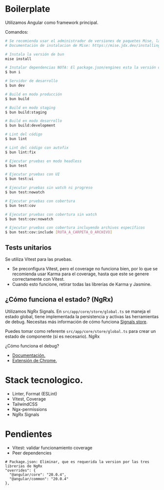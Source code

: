 # Boilerplate

Utilizamos Angular como framework principal.

Comandos:

```sh
# Se recomienda usar el administrador de versiones de paquetes Mise, la version esta en .mise.toml
# Documentación de instalacion de Mise: https://mise.jdx.dev/installing-mise.html#https-mise-run

# Instala la versión de bun
mise install

# Instalar dependencias NOTA: El package.json/engines esta la versión de node a utilizar.
$ bun i

# Servidor de desarrollo
$ bun dev

# Build en modo producción
$ bun build

# Build en modo staging
$ bun build:staging

# Build en modo desarrollo
$ bun build:development

# Lint del código
$ bun lint

# Lint del código con autofix
$ bun lint:fix

# Ejecutar pruebas en modo headless
$ bun test

# Ejecutar pruebas con UI
$ bun test:ui

# Ejecutar pruebas sin watch ni progreso
$ bun test:nowatch

# Ejecutar pruebas con cobertura
$ bun test:cov

# Ejecutar pruebas con cobertura sin watch
$ bun test:cov:nowatch

# Ejecutar pruebas con cobertura incluyendo archivos específicos
$ bun test:cov:include [RUTA_A_CARPETA_O_ARCHIVO]
```

## Tests unitarios

Se utiliza Vitest para las pruebas.

- Se preconfigura Vitest, pero el coverage no funciona bien, por lo que se recomienda usar Karma para el coverage, hasta que este se genere correctamente con Vitest.
- Cuando esto funcione, retirar todas las librerías de Karma y Jasmine.

## ¿Cómo funciona el estado? (NgRx)

Utilizamos NgRx Signals. En `src/app/core/store/global.ts` se maneja el estado global, tiene implementada la persistencia y activas las herramientas de debug. Necesitas más información de cómo funciona [Signals store](https://ngrx.io/guide/signals/signal-store).

Puedes tomar como referente `src/app/core/store/global.ts` para crear un estado de componente (si es necesario).
NgRx

¿Cómo funciona el debug?

- [Documentación.](https://ngrx-toolkit.angulararchitects.io/docs/with-devtools#disabling-devtools-in-production)
- [Extensión de Chrome.](https://chromewebstore.google.com/detail/redux-devtools/lmhkpmbekcpmknklioeibfkpmmfibljd)

# Stack tecnologico.

- Linter, Format (ESLint)
- Vitest, Coverage
- TailwindCSS
- Ngx-permissions
- NgRx Signals

# Pendientes

- Vitest: validar funcionamiento coverage
- Peer dependencies

```
# Package.json: Eliminar, que es requerida la version por las tres librerias de NgRx
"overrides": {
  "@angular/core": "20.0.4",
  "@angular/common": "20.0.4"
},
```
